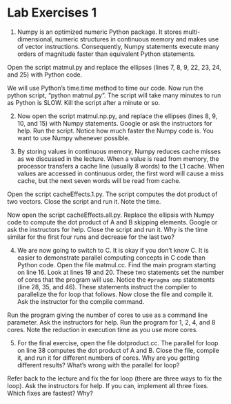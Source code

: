 # Lab Exercises 1

1. Numpy is an optimized numeric Python package.  It stores multi-dimensional, numeric structures in continuous memory and makes use of vector instructions.  Consequently, Numpy statements execute many orders of magnitude faster than equivalent Python statements.

Open the script matmul.py and replace the ellipses (lines 7, 8, 9,  22, 23, 24, and 25) with Python code.

We will use Python’s time.time method to time our code.  Now run the python script, “python matmul.py”.  The script will take many minutes to run as Python is SLOW.  Kill the script after a minute or so.

2. Now open the script matmul.np.py, and replace the ellipses (lines 8, 9, 10, and 15) with Numpy statements.  Google or ask the instructors for help.  Run the script.  Notice how much faster the Numpy code is.  You want to use Numpy whenever possible.

3. By storing values in continuous memory, Numpy reduces cache misses as we discussed in the lecture.  When a value is read from memory, the processor transfers a cache line (usually 8 words) to the L1 cache.  When values are accessed in continuous order, the first word will cause a miss cache, but the next seven words will be read from cache.

Open the script cacheEffects.1.py.  The script computes the dot product of two vectors.  Close the script and run it.  Note the time.

Now open the script cacheEffects.all.py.  Replace the ellipsis with Numpy code to compute the dot product of A and B skipping elements.  Google or ask the instructors for help.  Close the script and run it.  Why is the time similar for the first four runs and decrease for the last two?

4. We are now going to switch to C.  It is okay if you don’t know C.  It is easier to demonstrate parallel computing concepts in C code than Python code.  Open the file matmul.cc.  Find the main program starting on line 16.  Look at lines 19 and 20.  These two statements set the number of cores that the program will use.  Notice the `#pragma omp` statements (line 28, 35, and 46).  These statements instruct the compiler to parallelize the for loop that follows.  Now close the file and compile it.  Ask the instructor for the compile command.

Run the program giving the number of cores to use as a command line parameter.  Ask the instructors for help.  Run the program for 1, 2, 4, and 8 cores.  Note the reduction in execution time as you use more cores.

5. For the final exercise, open the file dotproduct.cc.  The parallel for loop on line 38 computes the dot product of A and B.  Close the file, compile it, and run it for different numbers of cores.  Why are you getting different results?  What’s wrong with the parallel for loop?

Refer back to the lecture and fix the for loop (there are three ways to fix the loop).  Ask the instructors for help.  If you can, implement all three fixes.  Which fixes are fastest?  Why?

